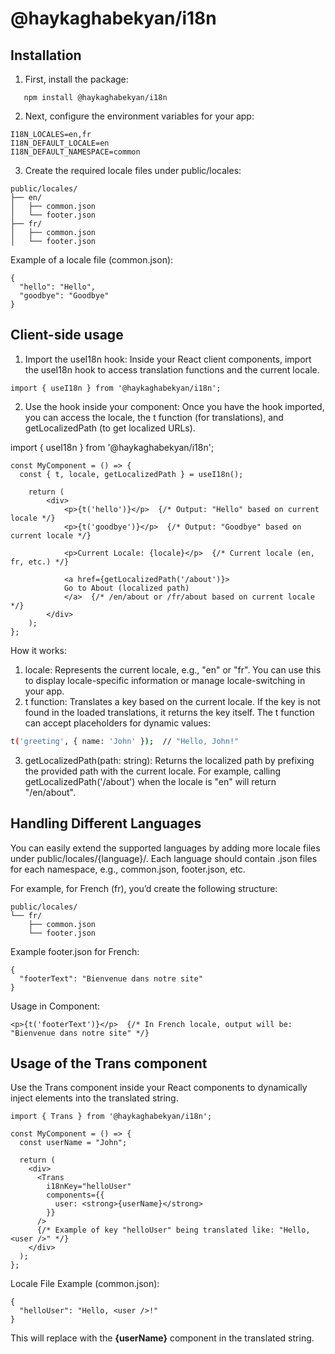 # @haykaghabekyan/i18n

## **Installation**

1. First, install the package:

```
   npm install @haykaghabekyan/i18n
```

2.	Next, configure the environment variables for your app:

```
I18N_LOCALES=en,fr
I18N_DEFAULT_LOCALE=en
I18N_DEFAULT_NAMESPACE=common
```

3.	Create the required locale files under public/locales:

```
public/locales/
├── en/
│   ├── common.json
│   └── footer.json
├── fr/
│   ├── common.json
│   └── footer.json
```

Example of a locale file (common.json):

```
{
  "hello": "Hello",
  "goodbye": "Goodbye"
}
```

## **Client-side usage**

1.	Import the useI18n hook:
Inside your React client components, import the useI18n hook to access translation functions and the current locale.

```
import { useI18n } from '@haykaghabekyan/i18n';
```

2.	Use the hook inside your component:
Once you have the hook imported, you can access the locale, the t function (for translations), and getLocalizedPath (to get localized URLs).

import { useI18n } from '@haykaghabekyan/i18n';

```
const MyComponent = () => {
  const { t, locale, getLocalizedPath } = useI18n();

    return (
        <div>
            <p>{t('hello')}</p>  {/* Output: "Hello" based on current locale */}
            <p>{t('goodbye')}</p>  {/* Output: "Goodbye" based on current locale */}

            <p>Current Locale: {locale}</p>  {/* Current locale (en, fr, etc.) */}

            <a href={getLocalizedPath('/about')}>
            Go to About (localized path)
            </a>  {/* /en/about or /fr/about based on current locale */}
        </div>
    );
};
```

How it works:
1. locale: Represents the current locale, e.g., "en" or "fr". You can use this to display locale-specific information or manage locale-switching in your app.
2. t function: Translates a key based on the current locale. If the key is not found in the loaded translations, it returns the key itself. The t function can accept placeholders for dynamic values:
```bash
t('greeting', { name: 'John' });  // "Hello, John!"
```
3. getLocalizedPath(path: string): Returns the localized path by prefixing the provided path with the current locale. For example, calling getLocalizedPath('/about') when the locale is "en" will return "/en/about".

## **Handling Different Languages**

You can easily extend the supported languages by adding more locale files under public/locales/{language}/. Each language should contain .json files for each namespace, e.g., common.json, footer.json, etc.

For example, for French (fr), you’d create the following structure:
```
public/locales/
└── fr/
    ├── common.json
    └── footer.json
```

Example footer.json for French:
```
{
  "footerText": "Bienvenue dans notre site"
}
```

Usage in Component:

```
<p>{t('footerText')}</p>  {/* In French locale, output will be: "Bienvenue dans notre site" */}
```

## **Usage of the Trans component**
Use the Trans component inside your React components to dynamically inject elements into the translated string.

```
import { Trans } from '@haykaghabekyan/i18n';

const MyComponent = () => {
  const userName = "John";

  return (
    <div>
      <Trans
        i18nKey="helloUser"
        components={{
          user: <strong>{userName}</strong>
        }}
      />
      {/* Example of key "helloUser" being translated like: "Hello, <user />" */}
    </div>
  );
};
```

Locale File Example (common.json):

```
{
  "helloUser": "Hello, <user />!"
}
```

This will replace <user /> with the <strong>{userName}</strong> component in the translated string.

